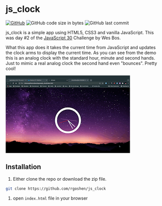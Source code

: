# js_clock

[![GitHub](https://img.shields.io/github/license/rgoshen/js_clock)](https://github.com/rgoshen/js_clock/blob/master/LICENSE) ![GitHub code size in bytes](https://img.shields.io/github/languages/code-size/rgoshen/js_clock) ![GitHub last commit](https://img.shields.io/github/last-commit/rgoshen/js_clock)

js_clock is a simple app using HTML5, CSS3 and vanilla JavaScript. This was day #2 of the [JavaScript 30](https://javascript30.com/?fbclid=IwAR2PNkS8QEB92knFU4_0qiVttc_xaRSsey6qCnBZk6Rx7hAvW9_3UYa41ng) Challenge by Wes Bos.

What this app does it takes the current time from JavaScript and updates the clock arms to display the current time. As you can see from the demo this is an analog clock with the standard hour, minute and second hands. Just to mimic a real analog clock the second hand even "bounces". Pretty cool!

![demo](/readme/images/js_clock_demo.gif)

## Installation

1. Either clone the repo or download the zip file.

```bash
git clone https://github.com/rgoshen/js_clock
```

1. open `index.html` file in your browser
